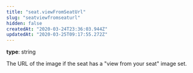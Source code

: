 ```yaml
---
title: "seat.viewFromSeatUrl"
slug: "seatviewfromseaturl"
hidden: false
createdAt: "2020-03-24T23:36:03.944Z"
updatedAt: "2020-03-25T09:17:55.272Z"
---
```

**type**: string

The URL of the image if the seat has a &quot;view from your seat&quot; image set.
